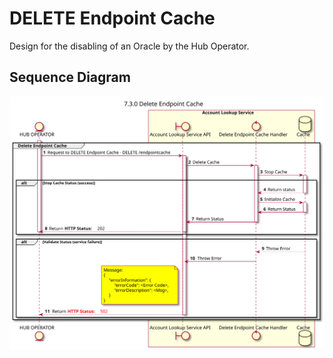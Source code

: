 # DELETE Endpoint Cache

Design for the disabling of an Oracle by the Hub Operator.
    
## Sequence Diagram

![](./assets/diagrams/sequence/seq-acct-lookup-del-endpoint-cache-7.3.0.svg)

